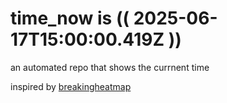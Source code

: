 # time_now is (( 2025-06-17T15:00:00.419Z ))

an automated repo that shows the currnent time

inspired by [breakingheatmap](https://github.com/breakingheatmap/breakingheatmap)